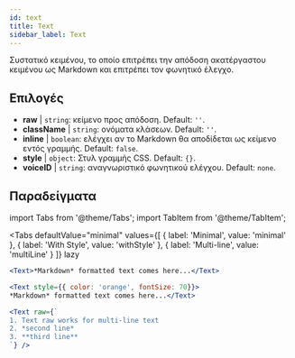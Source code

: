 ```yaml
---
id: text 
title: Text
sidebar_label: Text
---
```


Συστατικό κειμένου, το οποίο επιτρέπει την απόδοση ακατέργαστου κειμένου ως Markdown και επιτρέπει τον φωνητικό έλεγχο.

## Επιλογές

* __raw__ | `string`: κείμενο προς απόδοση. Default: `''`.
* __className__ | `string`: ονόματα κλάσεων. Default: `''`.
* __inline__ | `boolean`: ελέγχει αν το Markdown θα αποδίδεται ως κείμενο εντός γραμμής. Default: `false`.
* __style__ | `object`: Στυλ γραμμής CSS. Default: `{}`.
* __voiceID__ | `string`: αναγνωριστικό φωνητικού ελέγχου. Default: `none`.


## Παραδείγματα


import Tabs from '@theme/Tabs';
import TabItem from '@theme/TabItem';

<Tabs
    defaultValue="minimal"
    values={[
        { label: 'Minimal', value: 'minimal' },
        { label: 'With Style', value: 'withStyle' },
        { label: 'Multi-line', value: 'multiLine' }
    ]}
    lazy
>
<TabItem value="minimal">

```jsx live
<Text>*Markdown* formatted text comes here...</Text>
```

</TabItem>

<TabItem value="withStyle">

```jsx live
<Text style={{ color: 'orange', fontSize: 70}}>
*Markdown* formatted text comes here...</Text>
```
</TabItem>

<TabItem value="multiLine">

```jsx live
<Text raw={`
1. Text raw works for multi-line text
2. *second line*
3. **third line**
`} />
```
</TabItem>

</Tabs>
